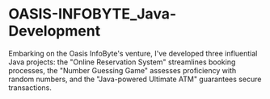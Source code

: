 # OASIS-INFOBYTE_Java-Development
Embarking on the Oasis InfoByte's venture, I've developed three influential Java projects:  the "Online Reservation System" streamlines booking processes, the "Number Guessing Game" assesses proficiency with random numbers, and the "Java-powered Ultimate ATM" guarantees secure transactions.
